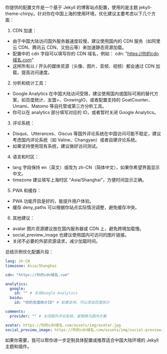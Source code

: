 你提供的配置文件是一个基于 Jekyll 的博客站点配置，使用的是主题 jekyll-theme-chirpy。针对你在中国上海的使用环境，优化建议主要考虑以下几个方面：

1. CDN 加速：
- 由于中国大陆访问国外服务器速度较慢，建议使用国内的 CDN 服务（如阿里云 CDN、腾讯云 CDN、又拍云等）来加速静态资源加载。
- 配置中的 cdn 字段可以填写你的 CDN 域名，例如：
  cdn: "https://你的cdn域名.com"
- 这样所有以 / 开头的媒体资源（头像、图片、音频、视频）都会通过 CDN 加载，提高访问速度。

2. 分析和统计工具：
- Google Analytics 在中国大陆访问受限，建议使用国内或国际可用的替代方案，如百度统计、友盟+、GrowingIO，或者配置支持的 GoatCounter、Umami、Matomo 等自托管或第三方分析工具。
- 你可以在 analytics 部分填写对应的 ID，或者暂时关闭 Google Analytics。

3. 评论系统：
- Disqus、Utterances、Giscus 等国外评论系统在中国访问可能不稳定，建议考虑国内评论系统（如 Valine、Changyan）或者自建评论系统。
- 如果坚持使用现有系统，建议做好访问测试。

4. 语言和时区：
- lang 字段保持 en（英文）或改为 zh-CN（简体中文），如果你希望界面显示中文。
- timezone 建议填写上海时区 "Asia/Shanghai"，方便时间显示正确。

5. PWA 和缓存：
- PWA 功能开启是好的，能提升用户体验。
- 缓存 deny_paths 可以根据你站点实际情况调整，避免缓存冲突。

6. 其他建议：
- avatar 图片资源建议放在国内服务器或 CDN 上，避免跨境加载慢。
- social_preview_image 也建议使用国内可访问的图片链接。
- 关闭不必要的外部资源请求，减少加载时间。

总结示例优化配置片段：

```yaml
lang: zh-CN
timezone: Asia/Shanghai

cdn: "https://你的cdn域名.com"

analytics:
  google:
    id: "" # 关闭Google Analytics
  baidu:
    id: "你的百度统计ID" # 如果支持，可以添加百度统计

comments:
  provider: "" # 关闭国外评论系统，或替换为国内方案

avatar: https://你的cdn域名.com/assets/img/avatar.jpg
social_preview_image: https://你的cdn域名.com/assets/img/social-preview.jpg
```

如果你需要，我可以帮你进一步定制具体配置或推荐适合中国大陆环境的 Jekyll 主题和插件。